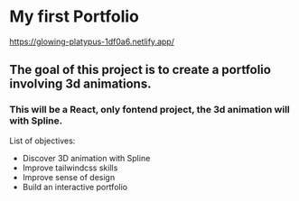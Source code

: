 # My first Portfolio


https://glowing-platypus-1df0a6.netlify.app/


## The goal of this project is to create a portfolio involving 3d animations.

### This will be a React, only fontend project, the 3d animation will with Spline.

List of objectives:
- Discover 3D animation with Spline
- Improve tailwindcss skills
- Improve sense of design 
- Build an interactive portfolio
